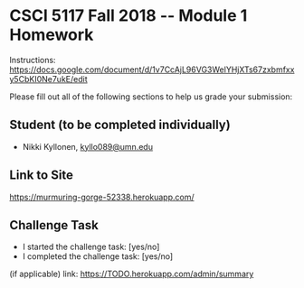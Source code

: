 # CSCI 5117 Fall 2018 -- Module 1 Homework

Instructions:
https://docs.google.com/document/d/1v7CcAjL96VG3WelYHjXTs67zxbmfxxy5CbKI0Ne7ukE/edit

Please fill out all of the following sections to help us grade your submission:

## Student (to be completed individually)

* Nikki Kyllonen, kyllo089@umn.edu

## Link to Site

<https://murmuring-gorge-52338.herokuapp.com/>

## Challenge Task

* I started the challenge task: [yes/no]
* I completed the challenge task: [yes/no]

(if applicable) link: <https://TODO.herokuapp.com/admin/summary>
